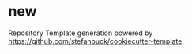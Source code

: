 # new

Repository Template generation powered by https://github.com/stefanbuck/cookiecutter-template.